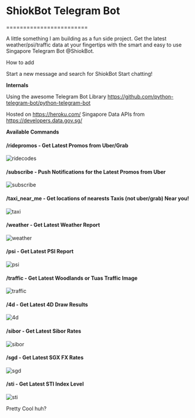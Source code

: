 # ShiokBot Telegram Bot
========================

A little something I am building as a fun side project. Get the latest weather/psi/traffic data at your fingertips with the smart and easy to use Singapore Telegram Bot @ShiokBot.

How to add

Start a new message and search for ShiokBot
Start chatting!

**Internals**

Using the awesome Telegram Bot Library
https://github.com/python-telegram-bot/python-telegram-bot

Hosted on https://heroku.com/
Singapore Data APIs from https://developers.data.gov.sg/

**Available Commands**

#### /ridepromos - Get Latest Promos from Uber/Grab

![ridecodes](https://cloud.githubusercontent.com/assets/5037305/23828837/bfd1a114-0719-11e7-9372-0f5fbc5ae1a1.PNG)

#### /subscribe - Push Notifications for the Latest Promos from Uber

![subscribe](https://user-images.githubusercontent.com/5037305/27434486-6b1a49b0-578b-11e7-96ff-b8e6743a9524.PNG)

#### /taxi_near_me - Get locations of nearests Taxis (not uber/grab) Near you!

![taxi](https://cloud.githubusercontent.com/assets/5037305/24579859/581e2db8-1730-11e7-8e5a-477cc8c00c47.PNG)

#### /weather - Get Latest Weather Report

![weather](https://cloud.githubusercontent.com/assets/5037305/23828838/c32a6eb8-0719-11e7-9cd2-45bab969d771.PNG)

#### /psi - Get Latest PSI Report

![psi](https://cloud.githubusercontent.com/assets/5037305/23828836/beaa9ac0-0719-11e7-92c6-34abda730a9d.PNG)

#### /traffic - Get Latest Woodlands or Tuas Traffic Image

![traffic](https://cloud.githubusercontent.com/assets/5037305/23828248/0d4d4f14-0707-11e7-9935-f2016496cdcb.PNG)

#### /4d - Get Latest 4D Draw Results

![4d](https://cloud.githubusercontent.com/assets/5037305/23828249/0d4e2632-0707-11e7-9e76-b6e826a512c3.PNG)

#### /sibor - Get Latest Sibor Rates

![sibor](https://cloud.githubusercontent.com/assets/5037305/23856816/e4f89cf0-0835-11e7-9f3b-8064d1560d98.PNG)

#### /sgd - Get Latest SGX FX Rates

![sgd](https://cloud.githubusercontent.com/assets/5037305/23856815/e4f7477e-0835-11e7-9492-9d1e505ac0d7.PNG)

#### /sti - Get Latest STI Index Level

![sti](https://cloud.githubusercontent.com/assets/5037305/23856814/e4f04564-0835-11e7-822c-6e4571075813.PNG)


Pretty Cool huh?
